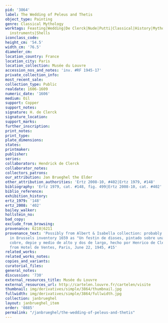 ```yaml
---
pid: '3864'
label: The Wedding of Peleus and Thetis
object_type: Painting
genre: Classical Mythology
worktags: Feasting|Wedding|De Clerck|Nude|Putti|Classical|History|Mythological|Flowers|Food|Fruit|Musical
  instruments|Shells
iconclass_code:
height_cm: '54.5'
width_cm: '76.5'
diameter_cm:
location_country: France
location_city: Paris
location_collection: Musée du Louvre
accession_nos_and_notes: 'inv. #RF 1945-17'
private_collection_info:
most_recent_sale:
collection_type: Public
realdate: 1606-1609
numeric_date: '1606'
medium: Oil
support: Copper
support_notes:
signature: H. de Clerck
signature_location:
support_marks:
further_inscription:
print_notes:
print_type:
plate_dimensions:
states:
printmaker:
publisher:
series:
collaborators: Hendrick de Clerck
collaborator_notes:
collectors_patrons:
our_attribution: Jan Brueghel the Elder
other_attribution_authorities: 'Ertz 2008-10, #402|Ertz 1979, #148'
bibliography: 'Ertz 1979, cat. #148, fig. 499|Ertz 2008-10, cat. #402'
biblio_reference:
exhibition_history:
ertz_1979: '148'
ertz_2008: '402'
bailey_walker:
hollstein_no:
bad_copy:
exclude_from_browsing:
provenance: 6210|6211
provenance_text: 'Possibly from Albert & Isabella collection: probably same work as
  in Brussels inventory 1659 as "Un festin de dioses, pintado sobre una lamina de
  cobre, depie y medio de alto y dos de largo, hecho por Henrico de Clercq y Breugel"|Acquired
  from Hotel de Ventes, Paris, June 22, 1945, #15'
related_works:
related_works_notes:
copies_and_variants:
curatorial_files:
general_notes:
discussion: '730'
external_resources_title: Musée du Louvre
external_resources_url: http://cartelen.louvre.fr/cartelen/visite
thumbnail: img/derivatives/simple/3864/thumbnail.jpg
fullwidth: img/derivatives/simple/3864/fullwidth.jpg
collection: janbrueghel
layout: janbrueghel_item
order: '0885'
permalink: "/janbrueghel/the-wedding-of-peleus-and-thetis"
---
```

